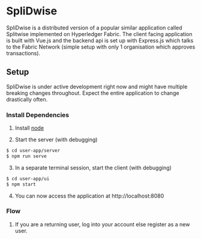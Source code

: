 # SpliDwise
SpliDwise is a distributed version of a popular similar application called Splitwise implemented on Hyperledger Fabric.
The client facing application is built with Vue.js and the backend api is set up with Express.js which talks to the Fabric
Network (simple setup with only 1 organisation which approves transactions).

## Setup

SpliDwise is under active development right now and might have multiple breaking changes throughout. Expect the entire
application to change drastically often.

### Install Dependencies
1. Install [node](https://nodejs.org/en/)

2. Start the server (with debugging)
```sh
$ cd user-app/server
$ npm run serve
```

3. In a separate terminal session, start the client (with debugging)
```sh
$ cd user-app/ui
$ npm start
```

4. You can now access the application at http://localhost:8080

### Flow
1. If you are a returning user, log into your account else register as a new user.
